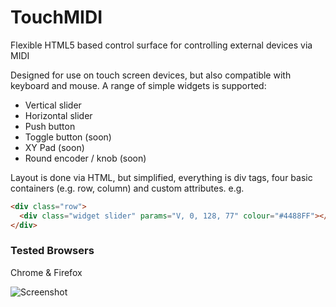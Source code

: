 # TouchMIDI
Flexible HTML5 based control surface for controlling external devices via MIDI

Designed for use on touch screen devices, but also compatible with keyboard and mouse. A range of simple widgets is supported:
 * Vertical slider
 * Horizontal slider
 * Push button
 * Toggle button (soon)
 * XY Pad (soon)
 * Round encoder / knob  (soon)

Layout is done via HTML, but simplified, everything is div tags, four basic containers (e.g. row, column) and custom attributes. e.g.
```html
<div class="row">
  <div class="widget slider" params="V, 0, 128, 77" colour="#4488FF"></div>
</div>
```

### Tested Browsers
Chrome & Firefox

![Screenshot](https://cloud.githubusercontent.com/assets/14982936/14116750/3c4dbc26-f5d9-11e5-8b05-4adaea02a31d.png)
